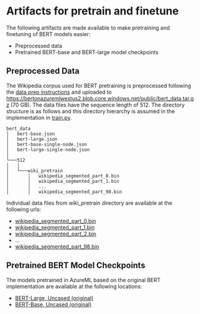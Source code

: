# Artifacts for pretrain and finetune

The following artifacts are made available to make pretraining and finetuning of BERT models easier:
* Preprocessed data
* Pretrained BERT-base and BERT-large model checkpoints

## Preprocessed Data
The Wikipedia corpus used for BERT pretraining is preprocessed following the [data prep instructions](dataprep.md) and uploaded to  https://bertonazuremlwestus2.blob.core.windows.net/public/bert_data.tar.gz (70 GB). The data files have the sequence length of 512. The directory structure is as follows and this directory hierarchy is assumed in the implementation in [train.py](../pretrain/pytorch/train.py).
```
bert_data
│   bert-base.json
│   bert-large.json
│   bert-base-single-node.json
│   bert-large-single-node.json
│
└───512
│   │
│   └───wiki_pretrain
│       │   wikipedia_segmented_part_0.bin
│       │   wikipedia_segmented_part_1.bin
│       │   ...
│       │   wikipedia_segmented_part_98.bin
```

Individual data files from wiki_pretrain directory are available at the following urls:
* [wikipedia_segmented_part_0.bin](https://bertonazuremlwestus2.blob.core.windows.net/public/data/preprocessed/512/wiki_pretrain/wikipedia_segmented_part_0.bin)
* [wikipedia_segmented_part_1.bin](https://bertonazuremlwestus2.blob.core.windows.net/public/data/preprocessed/512/wiki_pretrain/wikipedia_segmented_part_1.bin)
* [wikipedia_segmented_part_2.bin](https://bertonazuremlwestus2.blob.core.windows.net/public/data/preprocessed/512/wiki_pretrain/wikipedia_segmented_part_2.bin)
* ...
* [wikipedia_segmented_part_98.bin](https://bertonazuremlwestus2.blob.core.windows.net/public/data/preprocessed/512/wiki_pretrain/wikipedia_segmented_part_98.bin)
    

## Pretrained BERT Model Checkpoints
The models pretrained in AzureML based on the original BERT implementation are available at the following locations:
* [BERT-Large, Uncased (original)](https://bertonazuremlwestus2.blob.core.windows.net/public/models/bert_large_uncased_original/bert_encoder_epoch_200.pt)
* [BERT-Base, Uncased (original)](https://bertonazuremlwestus2.blob.core.windows.net/public/models/bert_base_uncased_original/bert_encoder_epoch_0300.pt)
